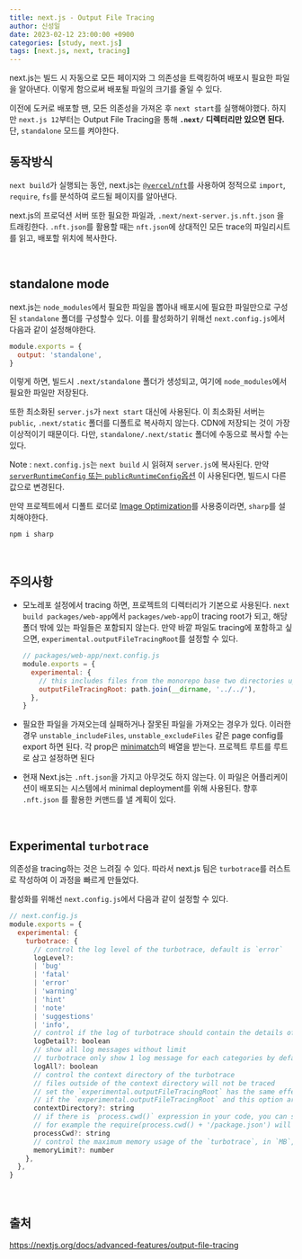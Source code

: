 ```yaml
---
title: next.js - Output File Tracing
author: 신성일
date: 2023-02-12 23:00:00 +0900
categories: [study, next.js]
tags: [next.js, next, tracing]
---
```


next.js는 빌드 시 자동으로 모든 페이지와 그 의존성을 트랙킹하여 배포시 필요한 파일을 알아낸다. 이렇게 함으로써 배포될 파일의 크기를 줄일 수 있다.

이전에 도커로 배포할 땐, 모든 의존성을 가져온 후 `next start`를 실행해야했다. 하지만 `next.js 12`부터는 Output File Tracing을 통해 **`.next/` 디렉터리만 있으면 된다.** 단, `standalone` 모드를 켜야한다.



## 동작방식

`next build`가 실행되는 동안, next.js는 [`@vercel/nft`](https://github.com/vercel/nft)를 사용하여 정적으로 `import`, `require`, `fs`를 분석하여 로드될 페이지를 알아낸다.

next.js의 프로덕션 서버 또한 필요한 파일과, `.next/next-server.js.nft.json` 을 트래킹한다. `.nft.json`를 활용할 때는 `nft.json`에 상대적인 모든 trace의 파일리시트를 읽고, 배포할 위치에 복사한다.

<br/>

## standalone mode

next.js는 `node_modules`에서 필요한 파일을 뽑아내 배포시에 필요한 파일만으로 구성된 `standalone` 폴더를 구성할수 있다. 이를 활성화하기 위해선 `next.config.js`에서 다음과 같이 설정해야한다.

```js
module.exports = {
  output: 'standalone',
}
```

이렇게 하면, 빌드시 `.next/standalone` 폴더가 생성되고, 여기에 `node_modules`에서 필요한 파일만 저장된다. 

또한 최소화된 `server.js`가 `next start` 대신에 사용된다. 이 최소화된 서버는 `public`, `.next/static` 폴더를 디폴트로 복사하지 않는다. CDN에 저장되는 것이 가장 이상적이기 때문이다. 다만, `standalone/.next/static` 폴더에 수동으로 복사할 수는 있다.

Note :  `next.config.js`는 `next build` 시 읽혀져 `server.js`에 복사된다. 만약 [`serverRuntimeConfig` 또는 `publicRuntimeConfig`옵션](https://nextjs.org/docs/api-reference/next.config.js/runtime-configuration) 이 사용된다면, 빌드시 다른 값으로 변경된다.

만약 프로젝트에서 디폴트 로더로  [Image Optimization](https://nextjs.org/docs/basic-features/image-optimization)를 사용중이라면, `sharp`를 설치해야한다.

```shell
npm i sharp
```

<br/>

## 주의사항

- 모노레포 설정에서 tracing 하면, 프로젝트의 디렉터리가 기본으로 사용된다. `next build packages/web-app`에서 `packages/web-app`이 tracing root가 되고, 해당 폴더 밖에 있는 파일들은 포함되지 않는다. 만약 바깥 파일도 tracing에 포함하고 싶으면, `experimental.outputFileTracingRoot`를 설정할 수 있다.

  ```js
  // packages/web-app/next.config.js
  module.exports = {
    experimental: {
      // this includes files from the monorepo base two directories up
      outputFileTracingRoot: path.join(__dirname, '../../'),
    },
  }
  ```

- 필요한 파일을 가져오는데 실패하거나 잘못된 파일을 가져오는 경우가 있다. 이러한 경우 `unstable_includeFiles`, `unstable_excludeFiles` 같은 page config를 export 하면 된다. 각 prop은 [minimatch](https://www.npmjs.com/package/minimatch)의 배열을 받는다. 프로젝트 루트를 루트로 삼고 설정하면 된다

- 현재 Next.js는 `.nft.json`을 가지고 아무것도 하지 않는다. 이 파일은 어플리케이션이 배포되는 시스템에서 minimal deployment를 위해 사용된다. 향후 `.nft.json` 를 활용한 커맨드를 낼 계획이 있다.

<br/>

## Experimental `turbotrace`

의존성을 tracing하는 것은 느려질 수 있다. 따라서 next.js 팀은 `turbotrace`를 러스트로 작성하여 이 과정을 빠르게 만들었다.

활성화를 위해선 `next.config.js`에서 다음과 같이 설정할 수 있다.

```js
// next.config.js
module.exports = {
  experimental: {
    turbotrace: {
      // control the log level of the turbotrace, default is `error`
      logLevel?:
      | 'bug'
      | 'fatal'
      | 'error'
      | 'warning'
      | 'hint'
      | 'note'
      | 'suggestions'
      | 'info',
      // control if the log of turbotrace should contain the details of the analysis, default is `false`
      logDetail?: boolean
      // show all log messages without limit
      // turbotrace only show 1 log message for each categories by default
      logAll?: boolean
      // control the context directory of the turbotrace
      // files outside of the context directory will not be traced
      // set the `experimental.outputFileTracingRoot` has the same effect
      // if the `experimental.outputFileTracingRoot` and this option are both set, the `experimental.turbotrace.contextDirectory` will be used
      contextDirectory?: string
      // if there is `process.cwd()` expression in your code, you can set this option to tell `turbotrace` the value of `process.cwd()` while tracing.
      // for example the require(process.cwd() + '/package.json') will be traced as require('/path/to/cwd/package.json')
      processCwd?: string
      // control the maximum memory usage of the `turbotrace`, in `MB`, default is `6000`.
      memoryLimit?: number
    },
  },
}
```



<br/>



## 출처

https://nextjs.org/docs/advanced-features/output-file-tracing
